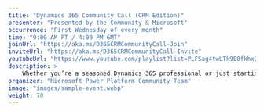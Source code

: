 ```yaml
---
title: "Dynamics 365 Community Call (CRM Edition)"
presenter: "Presented by the Community & Microsoft"
occurrence: "First Wednesday of every month"
time: "9:00 AM PT / 4:00 PM GMT"
joinUrl: "https://aka.ms/D365CRMCommunityCall-Join"
inviteUrl: "https://aka.ms/D365CRMCommunityCall-Invite"
youtubeUrl: "https://www.youtube.com/playlist?list=PLFSag4twLTk9E0fkhx1PsnIAErXMzzNBP"
description: >
    Whether you’re a seasoned Dynamics 365 professional or just starting out with ERP, being part of the global community offers so many benefits. Meet new people, share your knowledge, geek-out about Dynamics 365, and perhaps even transform your career!
organizer: "Microsoft Power Platform Community Team"
image: "images/sample-event.webp"
weight: 70
---
```

